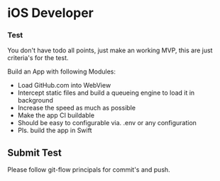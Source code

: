 # iOS Developer

### Test

You don't have todo all points, just make an working MVP, this are just 
criteria's for the test.

Build an App with following Modules:
- Load GitHub.com into WebView
- Intercept static files and build a queueing engine to load it in background 
- Increase the speed as much as possible 
- Make the app CI buildable 
- Should be easy to configurable via. .env or any configuration 
- Pls. build the app in Swift 

## Submit Test
Please follow git-flow principals for commit's and push.

